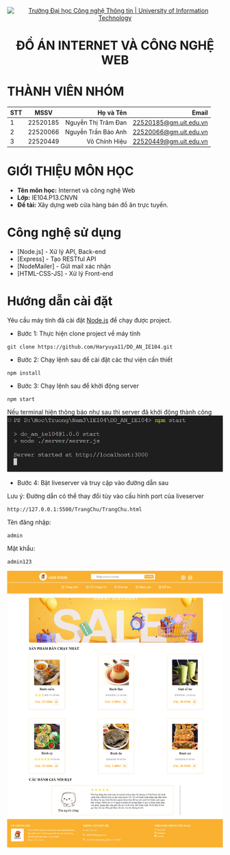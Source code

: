 <p align="center">
  <a href="https://www.uit.edu.vn/" title="Trường Đại học Công nghệ Thông tin" style="border: none;">
    <img src="https://i.imgur.com/WmMnSRt.png" alt="Trường Đại học Công nghệ Thông tin | University of Information Technology">
  </a>
</p>

<h1 align="center"><b>ĐỒ ÁN INTERNET VÀ CÔNG NGHỆ WEB</b></h1>

# THÀNH VIÊN NHÓM

| STT |   MSSV   |           Họ và Tên |                  Email |
|-----|:--------:|--------------------:|-----------------------:|
| 1   | 22520185 | Nguyễn Thị Trâm Đan | 22520185@gm.uit.edu.vn |
| 2   | 22520066 | Nguyễn Trần Bảo Anh | 22520066@gm.uit.edu.vn |
| 3   | 22520449 |       Võ Chính Hiệu | 22520449@gm.uit.edu.vn |

# GIỚI THIỆU MÔN HỌC

* **Tên môn học:** Internet và công nghệ Web
* **Lớp:**  IE104.P13.CNVN
* **Đề tài:** Xây dựng web cửa hàng bán đồ ăn trực tuyến.

# Công nghệ sử dụng

* [Node.js] - Xử lý API, Back-end
* [Express] - Tạo RESTful API
* [NodeMailer] - Gửi mail xác nhận
* [HTML-CSS-JS] - Xử lý Front-end

# Hướng dẫn cài đặt

Yêu cầu máy tính đã cài đặt [Node.js](https://nodejs.org/) để chạy được project.

* Bước 1: Thực hiện clone project về máy tính

```
git clone https://github.com/Haryuya11/DO_AN_IE104.git 
```

* Bước 2: Chạy lệnh sau để cài đặt các thư viện cần thiết

```
npm install
```

* Bước 3: Chạy lệnh sau để khởi động server

```
npm start
```

Nếu terminal hiện thông báo như sau thì server đã khởi động thành công
![image](./assets/img.png)

* Bước 4: Bật liveserver và truy cập vào đường dẫn sau

Lưu ý: Đường dẫn có thể thay đổi tùy vào cấu hình port của liveserver

```
http://127.0.0.1:5500/TrangChu/TrangChu.html
```

Tên đăng nhập:
```
admin
```

Mật khẩu:
```
admin123
```


![image](./assets/img_1.png)
